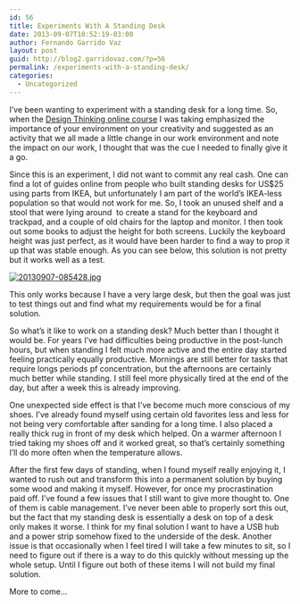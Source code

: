 ```yaml
---
id: 56
title: Experiments With A Standing Desk
date: 2013-09-07T10:52:19-03:00
author: Fernando Garrido Vaz
layout: post
guid: http://blog2.garridovaz.com/?p=56
permalink: /experiments-with-a-standing-desk/
categories:
  - Uncategorized
---
```

I&#8217;ve been wanting to experiment with a standing desk for a long time. So, when the <a title="Design Thinking Action Lab" href="https://novoed.com/designthinking/" target="_blank">Design Thinking online course</a> I was taking emphasized the importance of your environment on your creativity and suggested as an activity that we all made a little change in our work environment and note the impact on our work, I thought that was the cue I needed to finally give it a go.

Since this is an experiment, I did not want to commit any real cash. One can find a lot of guides online from people who built standing desks for US$25 using parts from IKEA, but unfortunately I am part of the world&#8217;s IKEA-less population so that would not work for me. So, I took an unused shelf and a stool that were lying around  to create a stand for the keyboard and trackpad, and a couple of old chairs for the laptop and monitor. I then took out some books to adjust the height for both screens. Luckily the keyboard height was just perfect, as it would have been harder to find a way to prop it up that was stable enough. As you can see below, this solution is not pretty but it works well as a test.

[<img class="size-full aligncenter" alt="20130907-085428.jpg" src="https://i2.wp.com/blog.garridovaz.com/wp-content/uploads/2013/09/20130907-085428.jpg?w=812" data-recalc-dims="1" />](https://i2.wp.com/blog.garridovaz.com/wp-content/uploads/2013/09/20130907-085428.jpg)

This only works because I have a very large desk, but then the goal was just to test things out and find what my requirements would be for a final solution.

So what&#8217;s it like to work on a standing desk? Much better than I thought it would be. For years I&#8217;ve had difficulties being productive in the post-lunch hours, but when standing I felt much more active and the entire day started feeling practically equally productive. Mornings are still better for tasks that require longs periods pf concentration, but the afternoons are certainly much better while standing. I still feel more physically tired at the end of the day, but after a week this is already improving.

One unexpected side effect is that I&#8217;ve become much more conscious of my shoes. I&#8217;ve already found myself using certain old favorites less and less for not being very comfortable after sanding for a long time. I also placed a really thick rug in front of my desk which helped. On a warmer afternoon I tried taking my shoes off and it worked great, so that&#8217;s certainly something I&#8217;ll do more often when the temperature allows.

After the first few days of standing, when I found myself really enjoying it, I wanted to rush out and transform this into a permanent solution by buying some wood and making it myself. However, for once my procrastination paid off. I&#8217;ve found a few issues that I still want to give more thought to. One of them is cable management. I&#8217;ve never been able to properly sort this out, but the fact that my standing desk is essentially a desk on top of a desk only makes it worse. I think for my final solution I want to have a USB hub and a power strip somehow fixed to the underside of the desk. Another issue is that occasionally when I feel tired I will take a few minutes to sit, so I need to figure out if there is a way to do this quickly without messing up the whole setup. Until I figure out both of these items I will not build my final solution.

More to come&#8230;